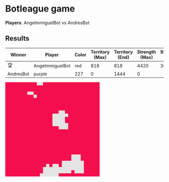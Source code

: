 # Botleague game
**Players**: AngelmmiguelBot vs AndresBot

## Results
Winner | Player | Color | Territory (Max) | Territory (End) | Strength (Max) | Strength (End)
--- | --- | --- | --- | --- | --- | ---
🏆 | AngelmmiguelBot | red | 818 | 818 | 4420 | 3650
 | AndresBot | purple | 227 | 0 | 1444 | 0

![Map at the last frame](./images/game-1488298028.png)